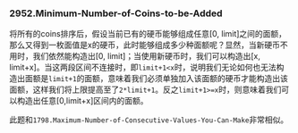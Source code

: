 ### 2952.Minimum-Number-of-Coins-to-be-Added

将所有的coins排序后，假设当前已有的硬币能够组成任意[0, limit]之间的面额，那么又得到一枚面值是x的硬币，此时能够组成多少种面额呢？显然，当新硬币不用时，我们依然能构造出[0, limit]；当使用新硬币时，我们可以构造出[x, limit+x]。当这两段区间不连接时，即`limit+1<x`时，说明我们无论如何也无法构造出面额是`limit+1`的面额，意味着我们必须单独加入该面额的硬币才能构造出该面额，这样我们将上限提高至了`2*limit+1`。反之`limit+1>=x`时，则意味着我们可以构造出任意[0,limit+x]区间内的面额。

此题和`1798.Maximum-Number-of-Consecutive-Values-You-Can-Make`非常相似。
